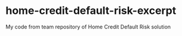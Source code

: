 # home-credit-default-risk-excerpt
My code from team repository of Home Credit Default Risk solution
